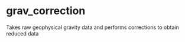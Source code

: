 # grav_correction
Takes raw geophysical gravity data and performs corrections to obtain reduced data
